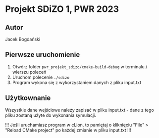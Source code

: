 # Projekt SDiZO 1, PWR 2023

## Autor
Jacek Bogdański

## Pierwsze uruchomienie

1. Otwórz folder `pwr_projekt_sdizo/cmake-build-debug` w terminalu / wierszu poleceń
2. Uruchom polecenie `./sdizo`
3. Program wykona się z wykorzystaniem danych z pliku input.txt

## Użytkownanie

Wszystkie dane wejściowe należy zapisać w pliku input.txt - dane z tego pliku zostaną użyte do wykonania symulacji.

!!! Jeśli uruchamiasz program w cLion, to pamiętaj o kliknięciu "File" > "Reload CMake project" po każdej zmianie w pliku input.txt !!!



